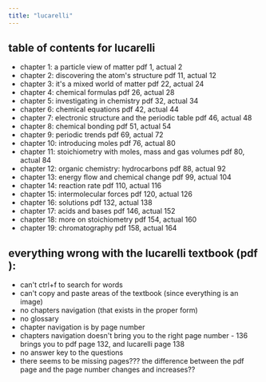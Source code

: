 ```yaml
---
title: "lucarelli"
---
```

## table of contents for lucarelli
- chapter 1: a particle view of matter pdf 1, actual 2
- chapter 2: discovering the atom's structure pdf 11, actual 12
- chapter 3: it's a mixed world of matter pdf 22, actual 24
- chapter 4: chemical formulas pdf 26, actual 28
- chapter 5: investigating in chemistry pdf 32, actual 34
- chapter 6: chemical equations pdf 42, actual 44
- chapter 7: electronic structure and the periodic table pdf 46, actual 48
- chapter 8: chemical bonding pdf 51, actual 54
- chapter 9: periodic trends pdf 69, actual 72
- chapter 10: introducing moles pdf 76, actual 80
- chapter 11: stoichiometry with moles, mass and gas volumes pdf 80, actual 84
- chapter 12: organic chemistry: hydrocarbons pdf 88, actual 92
- chapter 13: energy flow and chemical change pdf 99, actual 104
- chapter 14: reaction rate pdf 110, actual 116
- chapter 15: intermolecular forces pdf 120, actual 126
- chapter 16: solutions pdf 132, actual 138
- chapter 17: acids and bases pdf 146, actual 152
- chapter 18: more on stoichiometry pdf 154, actual 160
- chapter 19: chromatography pdf 158, actual 164
## everything wrong with the lucarelli textbook (pdf ):
- can't ctrl+f to search for words
- can't copy and paste areas of the textbook (since everything is an image)
- no chapters navigation (that exists in the proper form)
- no glossary
- chapter navigation is by page number
- chapters navigation doesn't bring you to the right page number - 136 brings you to pdf page 132, and lucarelli page 138
- no answer key to the questions
- there seems to be missing pages??? the difference between the pdf page and the page number changes and increases??
